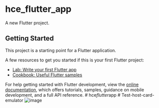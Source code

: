 # hce_flutter_app

A new Flutter project.

## Getting Started

This project is a starting point for a Flutter application.

A few resources to get you started if this is your first Flutter project:

- [Lab: Write your first Flutter app](https://docs.flutter.dev/get-started/codelab)
- [Cookbook: Useful Flutter samples](https://docs.flutter.dev/cookbook)

For help getting started with Flutter development, view the
[online documentation](https://docs.flutter.dev/), which offers tutorials,
samples, guidance on mobile development, and a full API reference.
#   h c e _ f l u t t e r _ a p p 
 
 #   T e s t - h o s t - c a r d - e m u l a t o r 
 
 ![image](https://github.com/user-attachments/assets/e2958611-3b53-4874-894f-8d25528700fd)
